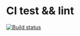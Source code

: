 # CI test && lint

[![Build status](https://ci.appveyor.com/api/projects/status/2ylhi5rw35kj20pv?svg=true)](https://ci.appveyor.com/project/atgTatyana/test-ci-3)